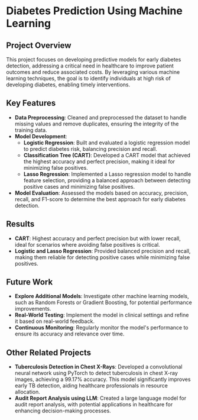 # Diabetes Prediction Using Machine Learning

## Project Overview

This project focuses on developing predictive models for early diabetes detection, addressing a critical need in healthcare to improve patient outcomes and reduce associated costs. By leveraging various machine learning techniques, the goal is to identify individuals at high risk of developing diabetes, enabling timely interventions.

## Key Features

- **Data Preprocessing**: Cleaned and preprocessed the dataset to handle missing values and remove duplicates, ensuring the integrity of the training data.
- **Model Development**:
  - **Logistic Regression**: Built and evaluated a logistic regression model to predict diabetes risk, balancing precision and recall.
  - **Classification Tree (CART)**: Developed a CART model that achieved the highest accuracy and perfect precision, making it ideal for minimizing false positives.
  - **Lasso Regression**: Implemented a Lasso regression model to handle feature selection, providing a balanced approach between detecting positive cases and minimizing false positives.
- **Model Evaluation**: Assessed the models based on accuracy, precision, recall, and F1-score to determine the best approach for early diabetes detection.

## Results

- **CART**: Highest accuracy and perfect precision but with lower recall, ideal for scenarios where avoiding false positives is critical.
- **Logistic and Lasso Regression**: Provided balanced precision and recall, making them reliable for detecting positive cases while minimizing false positives.

## Future Work

- **Explore Additional Models**: Investigate other machine learning models, such as Random Forests or Gradient Boosting, for potential performance improvements.
- **Real-World Testing**: Implement the model in clinical settings and refine it based on real-world feedback.
- **Continuous Monitoring**: Regularly monitor the model's performance to ensure its accuracy and relevance over time.

## Other Related Projects

- **Tuberculosis Detection in Chest X-Rays**: Developed a convolutional neural network using PyTorch to detect tuberculosis in chest X-ray images, achieving a 99.17% accuracy. This model significantly improves early TB detection, aiding healthcare professionals in resource allocation.
- **Audit Report Analysis using LLM**: Created a large language model for audit report analysis, with potential applications in healthcare for enhancing decision-making processes.
